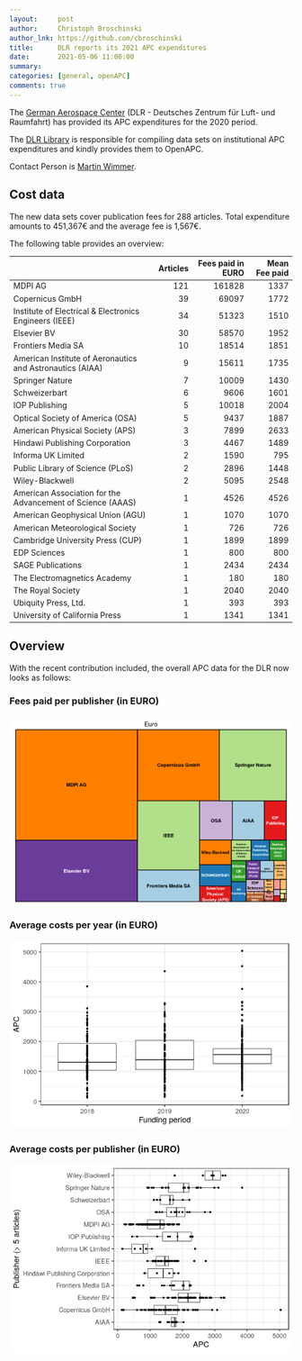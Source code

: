 ```yaml
---
layout:     post
author:     Christoph Broschinski
author_lnk: https://github.com/cbroschinski
title:      DLR reports its 2021 APC expenditures
date:       2021-05-06 11:00:00
summary:    
categories: [general, openAPC]
comments: true
---
```





The [German Aerospace Center](https://www.dlr.de/EN/Home/home_node.html) (DLR - Deutsches Zentrum für Luft- und Raumfahrt) has provided its APC expenditures for the 2020 period.

The [DLR Library](https://www.dlr.de/zb/en/desktopdefault.aspx/) is responsible for compiling data sets on institutional APC expenditures and kindly provides them to OpenAPC.

Contact Person is [Martin Wimmer](mailto:Bibliotheken@dlr.de).

## Cost data



The new data sets cover publication fees for 288 articles. Total expenditure amounts to 451,367€ and the average fee is 1,567€.

The following table provides an overview:


|                                                           | Articles| Fees paid in EURO| Mean Fee paid|
|:----------------------------------------------------------|--------:|-----------------:|-------------:|
|MDPI AG                                                    |      121|            161828|          1337|
|Copernicus GmbH                                            |       39|             69097|          1772|
|Institute of Electrical & Electronics Engineers (IEEE)     |       34|             51323|          1510|
|Elsevier BV                                                |       30|             58570|          1952|
|Frontiers Media SA                                         |       10|             18514|          1851|
|American Institute of Aeronautics and Astronautics (AIAA)  |        9|             15611|          1735|
|Springer Nature                                            |        7|             10009|          1430|
|Schweizerbart                                              |        6|              9606|          1601|
|IOP Publishing                                             |        5|             10018|          2004|
|Optical Society of America (OSA)                           |        5|              9437|          1887|
|American Physical Society (APS)                            |        3|              7899|          2633|
|Hindawi Publishing Corporation                             |        3|              4467|          1489|
|Informa UK Limited                                         |        2|              1590|           795|
|Public Library of Science (PLoS)                           |        2|              2896|          1448|
|Wiley-Blackwell                                            |        2|              5095|          2548|
|American Association for the Advancement of Science (AAAS) |        1|              4526|          4526|
|American Geophysical Union (AGU)                           |        1|              1070|          1070|
|American Meteorological Society                            |        1|               726|           726|
|Cambridge University Press (CUP)                           |        1|              1899|          1899|
|EDP Sciences                                               |        1|               800|           800|
|SAGE Publications                                          |        1|              2434|          2434|
|The Electromagnetics Academy                               |        1|               180|           180|
|The Royal Society                                          |        1|              2040|          2040|
|Ubiquity Press, Ltd.                                       |        1|               393|           393|
|University of California Press                             |        1|              1341|          1341|

## Overview

With the recent contribution included, the overall APC data for the DLR now looks as follows:

### Fees paid per publisher (in EURO)

![plot of chunk tree_dlr_2021_05_06_full](/figure/tree_dlr_2021_05_06_full-1.png)

###  Average costs per year (in EURO)

![plot of chunk box_dlr_2021_05_06_year_full](/figure/box_dlr_2021_05_06_year_full-1.png)

###  Average costs per publisher (in EURO)

![plot of chunk box_dlr_2021_05_06_publisher_full](/figure/box_dlr_2021_05_06_publisher_full-1.png)
